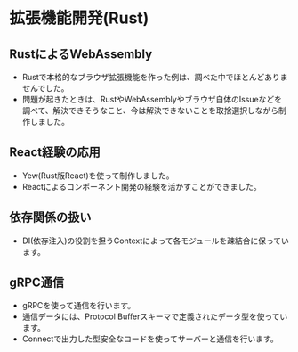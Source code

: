 # 拡張機能開発(Rust)
## RustによるWebAssembly
- Rustで本格的なブラウザ拡張機能を作った例は、調べた中でほとんどありませんでした。
- 問題が起きたときは、RustやWebAssemblyやブラウザ自体のIssueなどを調べて、解決できそうなこと、今は解決できないことを取捨選択しながら制作しました。
## React経験の応用
- Yew(Rust版React)を使って制作しました。
- Reactによるコンポーネント開発の経験を活かすことができました。
## 依存関係の扱い
- DI(依存注入)の役割を担うContextによって各モジュールを疎結合に保っています。
## gRPC通信
- gRPCを使って通信を行います。
- 通信データには、Protocol Bufferスキーマで定義されたデータ型を使っています。
- Connectで出力した型安全なコードを使ってサーバーと通信を行います。

